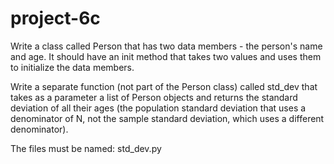 # project-6c

Write a class called Person that has two data members - the person's name and age.  It should have an init method that takes two values and uses them to initialize the data members.

Write a separate function (not part of the Person class) called std_dev that takes as a parameter a list of Person objects and returns the standard deviation of all their ages (the population standard deviation that uses a denominator of N, not the sample standard deviation, which uses a different denominator).

The files must be named: std_dev.py
